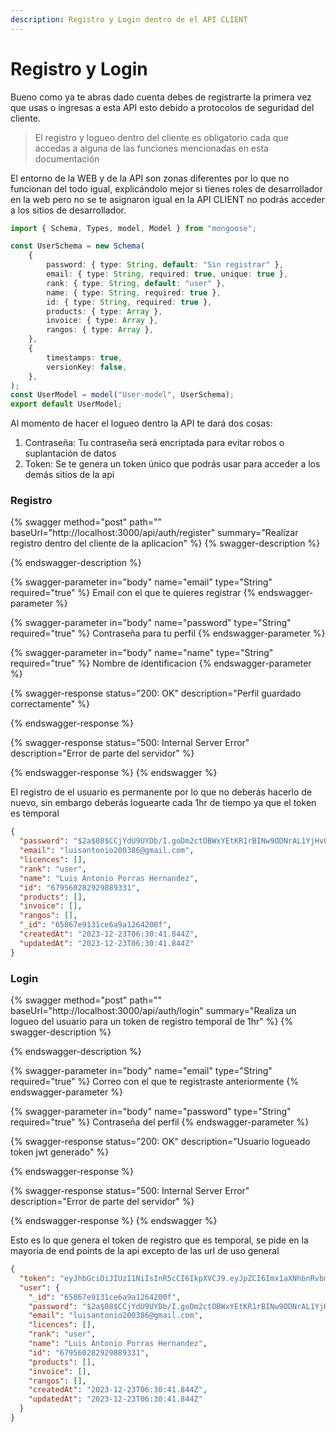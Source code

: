 ```yaml
---
description: Registro y Login dentro de el API CLIENT
---
```


# Registro y Login

Bueno como ya  te abras dado cuenta debes de registrarte la primera vez que usas o ingresas a esta API esto debido a protocolos de seguridad del cliente.

> El registro y logueo dentro del cliente es obligatorio cada que accedas a alguna de las funciones mencionadas en esta documentación

El entorno de la WEB y de la API son zonas diferentes por lo que no funcionan del todo igual, explicándolo mejor si tienes roles de desarrollador en la web pero no se te asignaron igual en la API CLIENT no podrás acceder a los sitios de desarrollador.

```typescript
import { Schema, Types, model, Model } from "mongoose";

const UserSchema = new Schema(
	{
		password: { type: String, default: "Sin registrar" },
		email: { type: String, required: true, unique: true },
		rank: { type: String, default: "user" },
		name: { type: String, required: true },
		id: { type: String, required: true },
		products: { type: Array },
		invoice: { type: Array },
		rangos: { type: Array },
	},
	{
		timestamps: true,
		versionKey: false,
	},
);
const UserModel = model("User-model", UserSchema);
export default UserModel;
```

Al momento de hacer el logueo dentro la API te dará dos cosas:

1. Contraseña: Tu contraseña será encriptada para evitar robos o suplantación de datos
2. Token: Se te genera un token único que podrás usar para acceder a los demás sitios de la api

### Registro

{% swagger method="post" path="" baseUrl="http://localhost:3000/api/auth/register" summary="Realizar registro dentro del cliente de la aplicacion" %}
{% swagger-description %}

{% endswagger-description %}

{% swagger-parameter in="body" name="email" type="String" required="true" %}
Email con el que te quieres registrar
{% endswagger-parameter %}

{% swagger-parameter in="body" name="password" type="String" required="true" %}
Contraseña para tu perfil&#x20;
{% endswagger-parameter %}

{% swagger-parameter in="body" name="name" type="String" required="true" %}
Nombre de identificacion
{% endswagger-parameter %}

{% swagger-response status="200: OK" description="Perfil guardado correctamente" %}

{% endswagger-response %}

{% swagger-response status="500: Internal Server Error" description="Error de parte del servidor" %}

{% endswagger-response %}
{% endswagger %}

El registro de el usuario es permanente por lo que no deberás hacerlo de nuevo, sin embargo deberás loguearte cada 1hr de tiempo ya que el token es temporal

```json
{
  "password": "$2a$08$CCjYdU9UYDb/I.goDm2ctOBWxYEtKR1rBINw9ODNrAL1YjHvQZUva",
  "email": "luisantonio200386@gmail.com",
  "licences": [],
  "rank": "user",
  "name": "Luis Antonio Porras Hernandez",
  "id": "679560282929889331",
  "products": [],
  "invoice": [],
  "rangos": [],
  "_id": "65867e9131ce6a9a1264200f",
  "createdAt": "2023-12-23T06:30:41.844Z",
  "updatedAt": "2023-12-23T06:30:41.844Z"
}
```

### Login

{% swagger method="post" path="" baseUrl="http://localhost:3000/api/auth/login" summary="Realiza un logueo del usuario para un token de registro temporal de 1hr" %}
{% swagger-description %}

{% endswagger-description %}

{% swagger-parameter in="body" name="email" type="String" required="true" %}
Correo con el que te registraste anteriormente
{% endswagger-parameter %}

{% swagger-parameter in="body" name="password" type="String" required="true" %}
Contraseña del perfil
{% endswagger-parameter %}

{% swagger-response status="200: OK" description="Usuario logueado token jwt generado" %}

{% endswagger-response %}

{% swagger-response status="500: Internal Server Error" description="Error de parte del servidor" %}

{% endswagger-response %}
{% endswagger %}

Esto es lo que genera el token de registro que es temporal, se pide en la mayoría de end points de la api excepto de las url de uso general

```json
{
  "token": "eyJhbGciOiJIUzI1NiIsInR5cCI6IkpXVCJ9.eyJpZCI6Imx1aXNhbnRvbmlvMjAwMzg2QGdtYWlsLmNvbSIsImlhdCI6MTcwMzMxMzM0NywiZXhwIjoxNzAzMzk5NzQ3fQ.mXe2oLMoYJmHojLFTSBsEab0LYqjPtYwkgBcGHIr4wM",
  "user": {
    "_id": "65867e9131ce6a9a1264200f",
    "password": "$2a$08$CCjYdU9UYDb/I.goDm2ctOBWxYEtKR1rBINw9ODNrAL1YjHvQZUva",
    "email": "luisantonio200386@gmail.com",
    "licences": [],
    "rank": "user",
    "name": "Luis Antonio Porras Hernandez",
    "id": "679560282929889331",
    "products": [],
    "invoice": [],
    "rangos": [],
    "createdAt": "2023-12-23T06:30:41.844Z",
    "updatedAt": "2023-12-23T06:30:41.844Z"
  }
}
```
